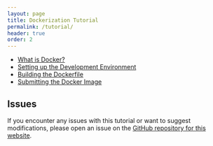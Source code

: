 ```yaml
---
layout: page
title: Dockerization Tutorial
permalink: /tutorial/
header: true
order: 2
---
```


- [What is Docker?](/tutorial/what-is-docker)
- [Setting up the Development Environment](/tutorial/development-environment)
- [Building the Dockerfile](/tutorial/building-the-dockerfile)
- [Submitting the Docker Image](/tutorial/submitting)

## Issues
If you encounter any issues with this tutorial or want to suggest modifications, please open an issue on the [GitHub repository for this website](https://github.com/naacl2022-reproducibility-track/naacl2022-reproducibility-track.github.io).
